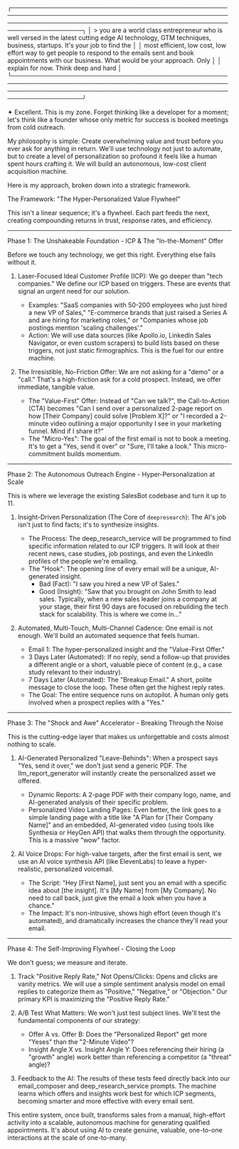 ╭──────────────────────────────────────────────────────────────────────────────────────────────────────────────────────────────────────────────────────────────────────╮
│  > you are a world class entrepreneur who is well versed in the latest cutting edge AI technology, GTM techniques, business, startups. It's your job to find the    │
│    most efficient, low cost, low effort way to get people to respond to the emails sent and book appointments with our business. What would be your approach. Only  │
│    explain for now. Think deep and hard                                                                                                                             │
╰──────────────────────────────────────────────────────────────────────────────────────────────────────────────────────────────────────────────────────────────────────╯

✦ Excellent. This is my zone. Forget thinking like a developer for a moment; let's think like a founder whose only metric for success is booked meetings from cold
  outreach.

  My philosophy is simple: Create overwhelming value and trust before you ever ask for anything in return. We'll use technology not just to automate, but to create
  a level of personalization so profound it feels like a human spent hours crafting it. We will build an autonomous, low-cost client acquisition machine.

  Here is my approach, broken down into a strategic framework.

  The Framework: "The Hyper-Personalized Value Flywheel"

  This isn't a linear sequence; it's a flywheel. Each part feeds the next, creating compounding returns in trust, response rates, and efficiency.

  ---

  Phase 1: The Unshakeable Foundation - ICP & The "In-the-Moment" Offer

  Before we touch any technology, we get this right. Everything else fails without it.

   1. Laser-Focused Ideal Customer Profile (ICP): We go deeper than "tech companies." We define our ICP based on triggers. These are events that signal an urgent need
      for our solution.
       * Examples: "SaaS companies with 50-200 employees who just hired a new VP of Sales," "E-commerce brands that just raised a Series A and are hiring for marketing
         roles," or "Companies whose job postings mention 'scaling challenges'."
       * Action: We will use data sources (like Apollo.io, LinkedIn Sales Navigator, or even custom scrapers) to build lists based on these triggers, not just static
         firmographics. This is the fuel for our entire machine.

   2. The Irresistible, No-Friction Offer: We are not asking for a "demo" or a "call." That's a high-friction ask for a cold prospect. Instead, we offer immediate,
      tangible value.
       * The "Value-First" Offer: Instead of "Can we talk?", the Call-to-Action (CTA) becomes "Can I send over a personalized 2-page report on how [Their Company]
         could solve [Problem X]?" or "I recorded a 2-minute video outlining a major opportunity I see in your marketing funnel. Mind if I share it?"
       * The "Micro-Yes": The goal of the first email is not to book a meeting. It's to get a "Yes, send it over" or "Sure, I'll take a look." This micro-commitment
         builds momentum.

  ---

  Phase 2: The Autonomous Outreach Engine - Hyper-Personalization at Scale

  This is where we leverage the existing SalesBot codebase and turn it up to 11.

   1. Insight-Driven Personalization (The Core of `deepresearch`): The AI's job isn't just to find facts; it's to synthesize insights.
       * The Process: The deep_research_service will be programmed to find specific information related to our ICP triggers. It will look at their recent news, case
         studies, job postings, and even the LinkedIn profiles of the people we're emailing.
       * The "Hook": The opening line of every email will be a unique, AI-generated insight.
           * Bad (Fact): "I saw you hired a new VP of Sales."
           * Good (Insight): "Saw that you brought on John Smith to lead sales. Typically, when a new sales leader joins a company at your stage, their first 90 days
             are focused on rebuilding the tech stack for scalability. This is where we come in..."

   2. Automated, Multi-Touch, Multi-Channel Cadence: One email is not enough. We'll build an automated sequence that feels human.
       * Email 1: The hyper-personalized insight and the "Value-First Offer."
       * 3 Days Later (Automated): If no reply, send a follow-up that provides a different angle or a short, valuable piece of content (e.g., a case study relevant
         to their industry).
       * 7 Days Later (Automated): The "Breakup Email." A short, polite message to close the loop. These often get the highest reply rates.
       * The Goal: The entire sequence runs on autopilot. A human only gets involved when a prospect replies with a "Yes."

  ---

  Phase 3: The "Shock and Awe" Accelerator - Breaking Through the Noise

  This is the cutting-edge layer that makes us unforgettable and costs almost nothing to scale.

   1. AI-Generated Personalized "Leave-Behinds": When a prospect says "Yes, send it over," we don't just send a generic PDF. The llm_report_generator will instantly
      create the personalized asset we offered.
       * Dynamic Reports: A 2-page PDF with their company logo, name, and AI-generated analysis of their specific problem.
       * Personalized Video Landing Pages: Even better, the link goes to a simple landing page with a title like "A Plan for [Their Company Name]" and an embedded,
         AI-generated video (using tools like Synthesia or HeyGen API) that walks them through the opportunity. This is a massive "wow" factor.

   2. AI Voice Drops: For high-value targets, after the first email is sent, we use an AI voice synthesis API (like ElevenLabs) to leave a hyper-realistic,
      personalized voicemail.
       * The Script: "Hey [First Name], just sent you an email with a specific idea about [the insight]. It's [My Name] from [My Company]. No need to call back, just
         give the email a look when you have a chance."
       * The Impact: It's non-intrusive, shows high effort (even though it's automated), and dramatically increases the chance they'll read your email.

  ---

  Phase 4: The Self-Improving Flywheel - Closing the Loop

  We don't guess; we measure and iterate.

   1. Track "Positive Reply Rate," Not Opens/Clicks: Opens and clicks are vanity metrics. We will use a simple sentiment analysis model on email replies to categorize
      them as "Positive," "Negative," or "Objection." Our primary KPI is maximizing the "Positive Reply Rate."

   2. A/B Test What Matters: We won't just test subject lines. We'll test the fundamental components of our strategy:
       * Offer A vs. Offer B: Does the "Personalized Report" get more "Yeses" than the "2-Minute Video"?
       * Insight Angle X vs. Insight Angle Y: Does referencing their hiring (a "growth" angle) work better than referencing a competitor (a "threat" angle)?

   3. Feedback to the AI: The results of these tests feed directly back into our email_composer and deep_research_service prompts. The machine learns which offers and
      insights work best for which ICP segments, becoming smarter and more effective with every email sent.

  This entire system, once built, transforms sales from a manual, high-effort activity into a scalable, autonomous machine for generating qualified appointments.
  It's about using AI to create genuine, valuable, one-to-one interactions at the scale of one-to-many.